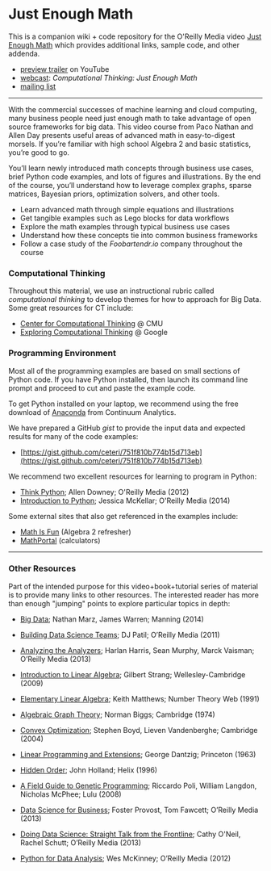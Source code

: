 # Just Enough Math
This is a companion wiki + code repository for the O'Reilly Media video [Just Enough Math](http://www.oreilly.com/go/enough_math/) which provides additional links, sample code, and other addenda. 

  * [preview trailer](http://youtu.be/TQ58cWgdCpA) on YouTube
  * [webcast](http://www.oreilly.com/pub/e/3114): *Computational Thinking: Just Enough Math*
  * [mailing list](http://liber118.com/pxn/)

---

With the commercial successes of machine learning and cloud computing, many business people need just enough math to take advantage of open source frameworks for big data. This video course from Paco Nathan and Allen Day presents useful areas of advanced math in easy-to-digest morsels. If you’re familiar with high school Algebra 2 and basic statistics, you’re good to go.

You’ll learn newly introduced math concepts through business use cases, brief Python code examples, and lots of figures and illustrations. By the end of the course, you’ll understand how to leverage complex graphs, sparse matrices, Bayesian priors, optimization solvers, and other tools.

  * Learn advanced math through simple equations and illustrations
  * Get tangible examples such as Lego blocks for data workflows
  * Explore the math examples through typical business use cases
  * Understand how these concepts tie into common business frameworks
  * Follow a case study of the *Foobartendr.io* company throughout the course

### Computational Thinking
Throughout this material, we use an instructional rubric called *computational thinking* to develop themes for how to approach for Big Data. Some great resources for CT include:

  * [Center for Computational Thinking](http://www.cs.cmu.edu/~CompThink/) @ CMU
  * [Exploring Computational Thinking](https://www.google.com/edu/computational-thinking/) @ Google

### Programming Environment
Most all of the programming examples are based on small sections of Python code. If you have Python installed, then launch its command line prompt and proceed to cut and paste the example code.

To get Python installed on your laptop, we recommend using the free download of [Anaconda](https://store.continuum.io/cshop/anaconda/) from Continuum Analytics.

We have prepared a GitHub *gist* to provide the input data and expected results for many of the code examples:

  * [https://gist.github.com/ceteri/751f810b774b15d713eb](https://gist.github.com/ceteri/751f810b774b15d713eb)

We recommend two excellent resources for learning to program in Python:

  * [Think Python](http://shop.oreilly.com/product/0636920025696.do); Allen Downey; O'Reilly Media (2012)
  * [Introduction to Python](http://shop.oreilly.com/product/110000448.do); Jessica McKellar; O'Reilly Media (2014)

Some external sites that also get referenced in the examples include:

  * [Math Is Fun](http://mathsisfun.com/algebra/index-2.html) (Algebra 2 refresher)
  * [MathPortal](http://mathportal.org/calculators/solving-equations/polynomial-equation-solver.php) (calculators)

---

### Other Resources
Part of the intended purpose for this video+book+tutorial series of material is to provide many links to other resources. The interested reader has more than enough "jumping" points to explore particular topics in depth:

  * [Big Data](http://manning.com/marz/); Nathan Marz, James Warren; Manning (2014)
  * [Building Data Science Teams](http://oreilly.com/data/free/building-data-science-teams.csp); DJ Patil; O’Reilly Media (2011)
  * [Analyzing the Analyzers](http://oreilly.com/data/free/analyzing-the-analyzers.csp); Harlan Harris, Sean Murphy, Marck Vaisman; O’Reilly Media (2013)
 
  * [Introduction to Linear Algebra](http://math.mit.edu/linearalgebra); Gilbert Strang; Wellesley-Cambridge (2009)
  * [Elementary Linear Algebra](http://numbertheory.org/book/); Keith Matthews; Number Theory Web (1991)
  * [Algebraic Graph Theory](http://amazon.com/dp/0521458978); Norman Biggs; Cambridge (1974)

  * [Convex Optimization](http://amazon.com/dp/0521833787); Stephen Boyd, Lieven Vandenberghe; Cambridge (2004)
  * [Linear Programming and Extensions](http://amazon.com/dp/0691059136); George Dantzig; Princeton (1963)
  * [Hidden Order](http://amazon.com/dp/0201442302); John Holland; Helix (1996)
  * [A Field Guide to Genetic Programming](http://amazon.com/dp/1409200736); Riccardo Poli, William Langdon, Nicholas McPhee; Lulu (2008)

  * [Data Science for Business](http://shop.oreilly.com/product/0636920028918.do); Foster Provost, Tom Fawcett; O’Reilly Media (2013)
  * [Doing Data Science: Straight Talk from the Frontline](http://shop.oreilly.com/product/0636920028529.do); Cathy O'Neil, Rachel Schutt; O’Reilly Media (2013)
  * [Python for Data Analysis](http://shop.oreilly.com/product/0636920023784.do); Wes McKinney; O’Reilly Media (2012)